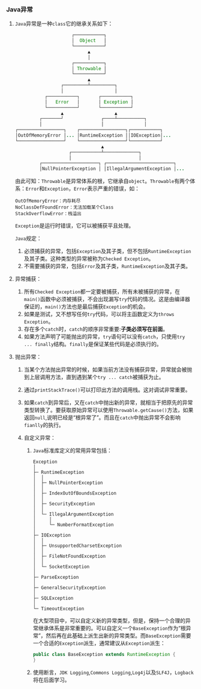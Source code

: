### Java异常 ###

1. `Java`异常是一种`class`它的继承关系如下：

   ```java
                        ┌───────────┐
                        │  Object   │
                        └───────────┘
                              ▲
                              │
                        ┌───────────┐
                        │ Throwable │
                        └───────────┘
                              ▲
                    ┌─────────┴─────────┐
                    │                   │
              ┌───────────┐       ┌───────────┐
              │   Error   │       │ Exception │
              └───────────┘       └───────────┘
                    ▲                   ▲
            ┌───────┘              ┌────┴──────────┐
            │                      │               │
   ┌─────────────────┐    ┌─────────────────┐┌───────────┐
   │OutOfMemoryError │... │RuntimeException ││IOException│...
   └─────────────────┘    └─────────────────┘└───────────┘
                                   ▲
                       ┌───────────┴─────────────┐
                       │                         │
            ┌─────────────────────┐ ┌─────────────────────────┐
            │NullPointerException │ │IllegalArgumentException │...
   ```

   由此可知：`Throwable`是异常体系的根，它继承自`object`。`Throwable`有两个体系：`Error`和`Exception`，`Error`表示严重的错误，如：

   ```shell
   OutOfMemoryError：内存耗尽
   NoClassDefFoundError：无法加载某个Class
   StackOverflowError：栈溢出
   ```

   `Exception`是运行时错误，它可以被捕获平且处理。

   `Java`规定：

   1. 必须捕获的异常，包括`Exception`及其子类，但不包括`RuntimeException`及其子类。这种类型的异常被称为`Checked Exception`。
   2.  不需要捕获的异常，包括`Error`及其子类，`RuntimeException`及其子类。

2. 异常捕获：
   1. 所有`Checked Exception`都一定要被捕获，所有未被捕获的异常，在`main()`函数中必须被捕获，不会出现漏写`try`代码的情况。这是由编译器保证的，`main()`方法也是最后捕获`Exception`的机会。
   2. 如果是测试，又不想写任何`try`代码，可以将主函数定义为`throws Exception`。
   3.  存在多个`catch`时，`catch`的顺序非常重要:__子类必须写在前面__。
   4. 如果方法声明了可能抛出的异常，`try`语句可以没有`catch`，只使用`try ... finally`结构。`finally`是保证某些代码是必须执行的。

3. 抛出异常：

   1. 当某个方法抛出异常的时候，如果当前方法没有捕获异常，异常就会被抛到上层调用方法，直到遇到某个`try ... catch`被捕获为止。
   2. 通过`printStackTrace()`可以打印出方法的调用栈。这对调试非常重要。
   3. 如果`catch`到异常后，又在`catch`中抛出新的异常，就相当于把原先的异常类型转换了。要获取原始异常可以使用`Throwable.getCause()`方法，如果返回`null`,说明已经是“根异常了”。而且在`catch`中抛出异常不会影响`fianlly`的执行。

   4. 自定义异常：

      1. `Java`标准库定义的常用异常包括：

         ```shell
         Exception
         │
         ├─ RuntimeException
         │  │
         │  ├─ NullPointerException
         │  │
         │  ├─ IndexOutOfBoundsException
         │  │
         │  ├─ SecurityException
         │  │
         │  └─ IllegalArgumentException
         │     │
         │     └─ NumberFormatException
         │
         ├─ IOException
         │  │
         │  ├─ UnsupportedCharsetException
         │  │
         │  ├─ FileNotFoundException
         │  │
         │  └─ SocketException
         │
         ├─ ParseException
         │
         ├─ GeneralSecurityException
         │
         ├─ SQLException
         │
         └─ TimeoutException
         ```

         在大型项目中，可以自定义新的异常类型，但是，保持一个合理的异常继承体系是非常重要的。可以自定义一个`BaseException`作为“根异常”，然后再在此基础上派生出新的异常类型。而`BaseException`需要一个合适的`Exception`派生，通常建议从`Exception`派生：

         ```java
         public class BaseException extends RuntimeException {
         }
         ```

      5. 使用断言，`JDK Logging`,`Commons Logging`,`Log4j`以及`SLF4J`，`Logback`将在后面学习。

   